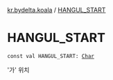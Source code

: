 [kr.bydelta.koala](index.md) / [HANGUL_START](./-h-a-n-g-u-l_-s-t-a-r-t.md)

# HANGUL_START

`const val HANGUL_START: `[`Char`](https://kotlinlang.org/api/latest/jvm/stdlib/kotlin/-char/index.html)

'가' 위치

